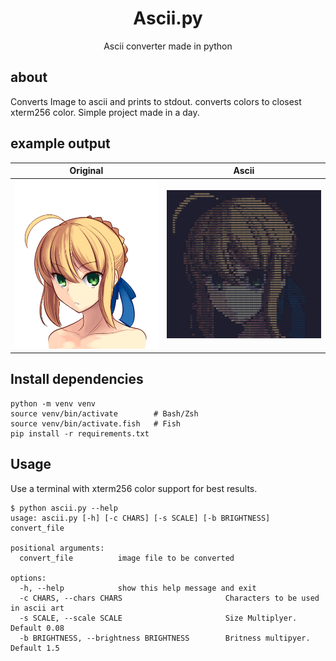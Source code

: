 <h1 align="center">Ascii.py</h1>
<p align="center">Ascii converter made in python</p>

## about
Converts Image to ascii and prints to stdout. converts colors to closest xterm256 color.
Simple project made in a day. 

## example output

Original             |  Ascii
:-------------------------:|:-------------------------:
![](./example.png)  |  ![](./example-output.png)

## Install dependencies
```
python -m venv venv
source venv/bin/activate        # Bash/Zsh
source venv/bin/activate.fish   # Fish
pip install -r requirements.txt
```

## Usage
Use a terminal with xterm256 color support for best results.
```
$ python ascii.py --help
usage: ascii.py [-h] [-c CHARS] [-s SCALE] [-b BRIGHTNESS] convert_file

positional arguments:
  convert_file          image file to be converted

options:
  -h, --help            show this help message and exit
  -c CHARS, --chars CHARS                       Characters to be used in ascii art
  -s SCALE, --scale SCALE                       Size Multiplyer. Default 0.08
  -b BRIGHTNESS, --brightness BRIGHTNESS        Britness multipyer. Default 1.5
```

